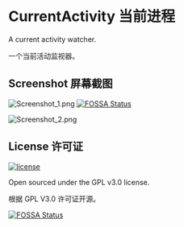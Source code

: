 # CurrentActivity 当前进程

A current activity watcher.

一个当前活动监视器。

## Screenshot 屏幕截图

![Screenshot_1.png](https://ooo.0o0.ooo/2017/06/08/59392c282bc69.png)
[![FOSSA Status](https://app.fossa.io/api/projects/git%2Bgithub.com%2FOmico%2FCurrentActivity.svg?type=shield)](https://app.fossa.io/projects/git%2Bgithub.com%2FOmico%2FCurrentActivity?ref=badge_shield)

![Screenshot_2.png](https://ooo.0o0.ooo/2017/06/08/59392c26015c7.png)

## License 许可证

[![license](https://img.shields.io/github/license/Omico/CurrentActivity.svg?style=flat-square)](https://github.com/Omico/CurrentActivity/blob/master/LICENSE)

Open sourced under the GPL v3.0 license.

根据 GPL V3.0 许可证开源。


[![FOSSA Status](https://app.fossa.io/api/projects/git%2Bgithub.com%2FOmico%2FCurrentActivity.svg?type=large)](https://app.fossa.io/projects/git%2Bgithub.com%2FOmico%2FCurrentActivity?ref=badge_large)